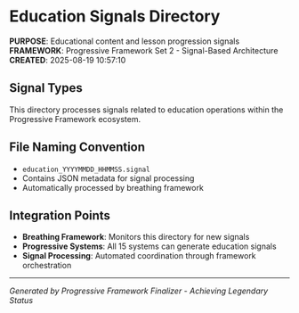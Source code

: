<!--
FILE: README.md
WORKING_DIRECTORY: signals\\education
PURPOSE: Project documentation and guidance
CREATOR: Amos Wales - Progressive Framework Pioneer
UPDATED: 20250819_Educational-Phase3-Integration
STATUS: ✅ Universal Header System Compliant
BREATHING_FRAMEWORK: 15 Systems ✅ | 615+ Tests ✅ | Educational Integration ✅
PROGRESSIVE_ACADEMY: Foundation ✅ | Professional ✅ | Universal ✅ | Certification Ready ✅
-->

# Education Signals Directory

**PURPOSE**: Educational content and lesson progression signals
**FRAMEWORK**: Progressive Framework Set 2 - Signal-Based Architecture
**CREATED**: 2025-08-19 10:57:10

## Signal Types

This directory processes signals related to education operations within the Progressive Framework ecosystem.

## File Naming Convention

- `education_YYYYMMDD_HHMMSS.signal`
- Contains JSON metadata for signal processing
- Automatically processed by breathing framework

## Integration Points

- **Breathing Framework**: Monitors this directory for new signals
- **Progressive Systems**: All 15 systems can generate education signals
- **Signal Processing**: Automated coordination through framework orchestration

---
*Generated by Progressive Framework Finalizer - Achieving Legendary Status*
